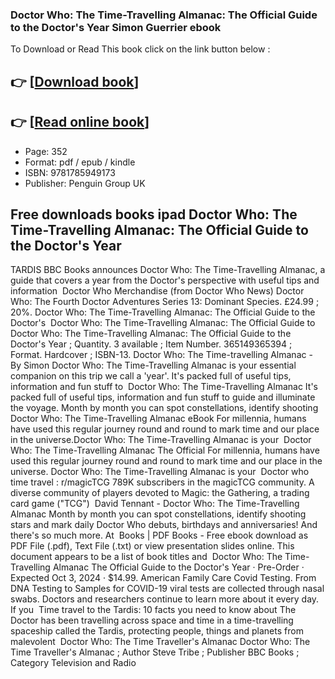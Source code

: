 ### Doctor Who: The Time-Travelling Almanac: The Official Guide to the Doctor's Year Simon Guerrier ebook

To Download or Read This book click on the link button below :

## 👉  [**[Download book](http://ebooksharez.info/download.php?group=book&from=github.com&id=718719&lnk=1065 "Download book")**]

## 👉  [**[Read online book](http://ebooksharez.info/download.php?group=book&from=github.com&id=718719&lnk=1065 "Read online book")**]


* Page: 352
* Format: pdf / epub / kindle
* ISBN: 9781785949173
* Publisher: Penguin Group UK



## Free downloads books ipad Doctor Who: The Time-Travelling Almanac: The Official Guide to the Doctor's Year



 TARDIS BBC Books announces Doctor Who: The Time-Travelling Almanac, a guide that covers a year from the Doctor&#039;s perspective with useful tips and information 
 Doctor Who Merchandise (from Doctor Who News) Doctor Who: The Fourth Doctor Adventures Series 13: Dominant Species. £24.99 ; 20%. Doctor Who: The Time-Travelling Almanac: The Official Guide to the Doctor&#039;s 
 Doctor Who: The Time-Travelling Almanac: The Official Guide to Doctor Who: The Time-Travelling Almanac: The Official Guide to the Doctor&#039;s Year ; Quantity. 3 available ; Item Number. 365149365394 ; Format. Hardcover ; ISBN-13.
 Doctor Who: The Time-travelling Almanac - By Simon Doctor Who: The Time-Travelling Almanac is your essential companion on this trip we call a &#039;year&#039;. It&#039;s packed full of useful tips, information and fun stuff to 
 Doctor Who: The Time-Travelling Almanac It&#039;s packed full of useful tips, information and fun stuff to guide and illuminate the voyage. Month by month you can spot constellations, identify shooting 
 Doctor Who: The Time-Travelling Almanac eBook For millennia, humans have used this regular journey round and round to mark time and our place in the universe.Doctor Who: The Time-Travelling Almanac is your 
 Doctor Who: The Time-Travelling Almanac The Official For millennia, humans have used this regular journey round and round to mark time and our place in the universe. Doctor Who: The Time-Travelling Almanac is your 
 Doctor who time travel : r/magicTCG 789K subscribers in the magicTCG community. A diverse community of players devoted to Magic: the Gathering, a trading card game (&quot;TCG&quot;) 
 David Tennant - Doctor Who: The Time-Travelling Almanac Month by month you can spot constellations, identify shooting stars and mark daily Doctor Who debuts, birthdays and anniversaries! And there&#039;s so much more. At 
 Books | PDF Books - Free ebook download as PDF File (.pdf), Text File (.txt) or view presentation slides online. This document appears to be a list of book titles and 
 Doctor Who: The Time-Travelling Almanac The Official Guide to the Doctor&#039;s Year · Pre-Order · Expected Oct 3, 2024 · $14.99.
 American Family Care Covid Testing. From DNA Testing to Samples for COVID-19 viral tests are collected through nasal swabs. Doctors and researchers continue to learn more about it every day. If you 
 Time travel to the Tardis: 10 facts you need to know about The Doctor has been travelling across space and time in a time-travelling spaceship called the Tardis, protecting people, things and planets from malevolent 
 Doctor Who: The Time Traveller&#039;s Almanac Doctor Who: The Time Traveller&#039;s Almanac ; Author Steve Tribe ; Publisher BBC Books ; Category Television and Radio 





